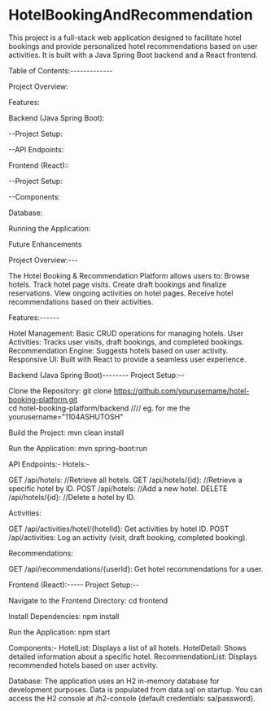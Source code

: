# HotelBookingAndRecommendation

This project is a full-stack web application designed to facilitate hotel bookings and provide personalized hotel recommendations based on user activities. It is built with a Java Spring Boot backend and a React frontend.

Table of Contents:-------------

Project Overview:

Features:

Backend (Java Spring Boot):

--Project Setup:

--API Endpoints:

Frontend (React)::

--Project Setup:

--Components:

Database:

Running the Application:

Future Enhancements


Project Overview:---

The Hotel Booking & Recommendation Platform allows users to:
Browse hotels.
Track hotel page visits.
Create draft bookings and finalize reservations.
View ongoing activities on hotel pages.
Receive hotel recommendations based on their activities.


Features:------

Hotel Management: Basic CRUD operations for managing hotels.
User Activities: Tracks user visits, draft bookings, and completed bookings.
Recommendation Engine: Suggests hotels based on user activity.
Responsive UI: Built with React to provide a seamless user experience.

Backend (Java Spring Boot)--------
Project Setup:--

Clone the Repository:
git clone https://github.com/yourusername/hotel-booking-platform.git  
cd hotel-booking-platform/backend                          //// eg. for me the yourusername="1104ASHUTOSH"

Build the Project:
mvn clean install

Run the Application:
mvn spring-boot:run

API Endpoints:-
Hotels:-

GET /api/hotels:           //Retrieve all hotels.
GET /api/hotels/{id}:       //Retrieve a specific hotel by ID.
POST /api/hotels:             //Add a new hotel.
DELETE /api/hotels/{id}:        //Delete a hotel by ID.

Activities:

GET /api/activities/hotel/{hotelId}: Get activities by hotel ID.
POST /api/activities: Log an activity (visit, draft booking, completed booking).

Recommendations:

GET /api/recommendations/{userId}: Get hotel recommendations for a user.





Frontend (React):-----
Project Setup:--

Navigate to the Frontend Directory:
cd frontend

Install Dependencies:
npm install

Run the Application:
npm start

Components:-
HotelList: Displays a list of all hotels.
HotelDetail: Shows detailed information about a specific hotel.
RecommendationList: Displays recommended hotels based on user activity.

Database:
The application uses an H2 in-memory database for development purposes.
Data is populated from data.sql on startup.
You can access the H2 console at /h2-console (default credentials: sa/password).
